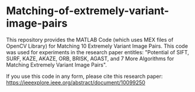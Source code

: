 # Matching-of-extremely-variant-image-pairs
This repository provides the MATLAB Code (which uses MEX files of OpenCV Library) for Matching 10 Extremely Variant Image Pairs. This code was used for experiments in the research paper entitles: "Potential of SIFT, SURF, KAZE, AKAZE, ORB, BRISK, AGAST, and 7 More Algorithms for Matching Extremely Variant Image Pairs". 

If you use this code in any form, please cite this research paper: https://ieeexplore.ieee.org/abstract/document/10099250
